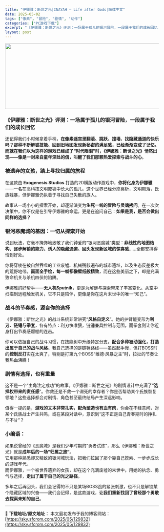 ```yaml
---
title: "伊娜雅：断世之光|INAYAH – Life after Gods|简体中文"
date: 2025-05-02
tags: ["像素", "冒险", "剧情", "动作"]
categories: ["PC游戏下载"]
excerpt: "《伊娜雅：断世之光》评测：一场属于孤儿的银河冒险，一段属于我们的成长回忆 还记得我们小时候拿着手柄，在像素迷宫里翻滚、跳跃、撞墙、找隐藏通道的快乐吗？那种不断解锁技能、回到旧地图发现新秘密的满足感，已经渐渐变成了记忆。而就在我们以为这样的游戏已经成了“时代眼泪”时，《伊娜雅：断世之光》悄然出现——像&hellip;"
layout: post
---
```


<img class="aligncenter size-full wp-image-129833" src="https://sky.sfcrom.com/wp-content/uploads/2025/05/2025050205274459.webp" alt="" width="660" height="215" />
<h3 class="" data-start="112" data-end="156"><strong data-start="116" data-end="156">《伊娜雅：断世之光》评测：一场属于孤儿的银河冒险，一段属于我们的成长回忆</strong></h3>
<p class="" data-start="158" data-end="308">还记得我们小时候拿着手柄，<strong data-start="171" data-end="307">在像素迷宫里翻滚、跳跃、撞墙、找隐藏通道的快乐吗？那种不断解锁技能、回到旧地图发现新秘密的满足感，已经渐渐变成了记忆。而就在我们以为这样的游戏已经成了“时代眼泪”时，《伊娜雅：断世之光》悄然出现——像是一封来自童年深处的信，叫醒了我们那颗热爱探索与战斗的心</strong>。</p>

<h3 class="" data-start="310" data-end="334"><strong data-start="314" data-end="334">被遗弃的女孩，踏上寻找归属的旅程</strong></h3>
<p class="" data-start="336" data-end="447">在这款由 <strong data-start="341" data-end="363">Exogenesis Studios</strong> 打造的2D横版动作游戏中，<strong data-start="377" data-end="389">你将化身为伊娜雅</strong>——一名在高科技文明废墟中长大的孤儿。这个世界已经分崩离析，文明陨落，氏族残暴，但伊娜雅仍执着于寻找自己失散的族人。</p>
<p class="" data-start="449" data-end="535">故事从一场小小的探索开始，却逐渐演变为<strong data-start="468" data-end="484">生死一线的冒险与灵魂拷问</strong>。在一次次决策中，你不仅是在引导伊娜雅的命运，更是在追问自己：<strong data-start="515" data-end="535">如果是我，是否会做出同样的选择？</strong></p>

<h3 class="" data-start="537" data-end="561"><strong data-start="541" data-end="561">银河恶魔城的基因：一切从探索开始</strong></h3>
<p class="" data-start="563" data-end="644">说到玩法，它毫不掩饰地致敬了我们钟爱的“银河恶魔城”类型：<strong data-start="592" data-end="632">非线性的地图结构、逐步解锁的能力、诱人的隐藏通道、回头发现新区域的惊喜感</strong>……全都安排得恰到好处。</p>
<p class="" data-start="646" data-end="735">你将穿梭在被自然吞噬的工业废墟、机械残骸遍布的城市遗址，以及生态反差极大的荒野地带。<strong data-start="688" data-end="708">画面全手绘，每一帧都像壁纸般精致</strong>，而在这些美丽之下，却是充满致命机关与杀机四伏的陷阱。</p>
<p class="" data-start="737" data-end="815">伊娜雅的好帮手——<strong data-start="746" data-end="760">无人机Sputnik</strong>，更是为解谜与探索带来了丰富变化。从空中扫描到远程触发机关，它不只是陪伴，更像是你在这片末世中的唯一“知己”。</p>

<h3 class="" data-start="817" data-end="838"><strong data-start="821" data-end="838">战斗的节奏感，源自你的选择</strong></h3>
<p class="" data-start="840" data-end="932">《伊娜雅：断世之光》的战斗系统非常讲究“<strong data-start="860" data-end="869">风格自定义</strong>”。她的护臂能变形为<strong data-start="879" data-end="891">利刃、链锤与拳套</strong>，各有特点：利刃快准狠，链锤兼具控制与范围，而拳套则让你近身打出节奏感爆棚的连击。</p>
<p class="" data-start="934" data-end="1060">你可以依据自己的战斗习惯，在技能树中升级特定分支，<strong data-start="959" data-end="984">配合多种被动强化，打造出属于自己的战斗风格</strong>。我自己选择的是链锤路线——虽然起手慢，但打BOSS时的<strong data-start="1012" data-end="1020">控制反打</strong>实在太爽了，特别是打第九个BOSS“维德·风暴之主”时，拉扯的节奏让我热血沸腾！</p>

<h3 class="" data-start="1062" data-end="1080"><strong data-start="1066" data-end="1080">剧情有选择，也有重量</strong></h3>
<p class="" data-start="1082" data-end="1188">这不是一个“主角注定成功”的故事。《伊娜雅：断世之光》的剧情设计中充满了“<strong data-start="1119" data-end="1132">选择权带来的责任感</strong>”。你救还是不救一个濒死的幸存者？你是否帮助某个氏族恢复领地？这些选择都会对剧情、角色甚至最终结局产生深远影响。</p>
<p class="" data-start="1190" data-end="1271">值得一提的是，<strong data-start="1197" data-end="1220">游戏的文本非常扎实，配角塑造也有血有肉</strong>，你会在不经意间，对某个氏族战士产生共鸣，或在某段对话中，意识到“这不正是自己青春期时的挣扎与不甘”？</p>

<h3 class="" data-start="1273" data-end="1285"><strong data-start="1277" data-end="1285">小编语：</strong></h3>
<p class="" data-start="1287" data-end="1450">如果说曾经的《恶魔城》是我们少年时期的“勇者试炼”，那么《伊娜雅：断世之光》就是<strong data-start="1327" data-end="1343">成年后的一场“归属之旅”</strong>。<br data-start="1344" data-end="1347" />它用那种熟悉却又精致的银河城玩法，把我们拉回了那个靠自己摸索、一步步成长的游戏年代。<br data-start="1389" data-end="1392" />而伊娜雅，一个被世界遗弃的女孩，却在这个充满废墟的末世中，用她的执念、勇气与选择，<strong data-start="1433" data-end="1449">走出了属于自己的光之路径</strong>。</p>
<p class="" data-start="1452" data-end="1538">多年之后再回头，我们会记得的不只是某场BOSS战的紧张刺激，也不只是解锁某个隐藏区域的兴奋——我们会记得，是这款游戏，<strong data-start="1511" data-end="1537">让我们重新找回了曾经那个勇敢去探索未知的自己</strong>。</p>

---
📖 **下载地址/原文地址：** 本文最初发布于我的博客网站：[https://sky.sfcrom.com/2025/05/129832](https://sky.sfcrom.com/2025/05/129832)
